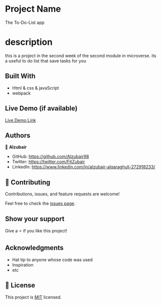 # Project Name

The To-Do-List app

# description

this is a project in the second week of the second module in microverse. its a useful to do list that save tasks for you

## Built With

- Html & css & javaScript
- webpack

## Live Demo (if available)

[Live Demo Link](https://alzubair98.github.io/To-Do-List/)

## Authors

👤 **Alzubair**

- GitHub: https://github.com/Alzubair98
- Twitter: https://twitter.com/FitZubair
- LinkedIn: https://www.linkedin.com/in/alzubair-alqaraghuli-272918233/

## 🤝 Contributing

Contributions, issues, and feature requests are welcome!

Feel free to check the [issues page](https://github.com/Alzubair98/Hello---micro/issues).

## Show your support

Give a ⭐️ if you like this project!

## Acknowledgments

- Hat tip to anyone whose code was used
- Inspiration
- etc

## 📝 License

This project is [MIT](./MIT.md) licensed.
